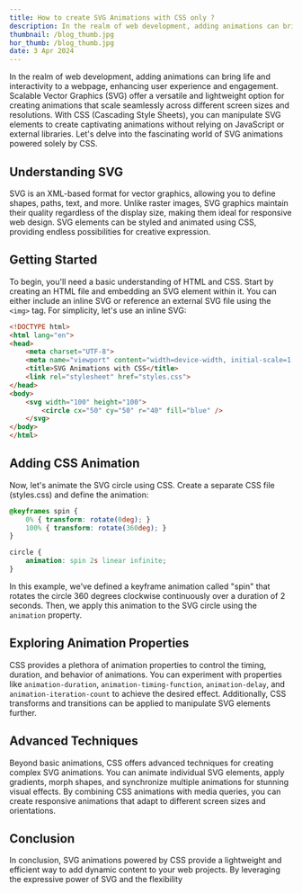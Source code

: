 ```yaml
---
title: How to create SVG Animations with CSS only ?
description: In the realm of web development, adding animations can bring life and interactivity to a webpage, enhancing user experience and engagement. Scalable Vector Graphics (SVG) offer a versatile and lightweight option for creating animations that scale seamlessly across different screen sizes and resolutions. With CSS (Cascading Style Sheets), you can manipulate SVG elements to create captivating animations without relying on JavaScript or external libraries. Let's delve into the fascinating world of SVG animations powered solely by CSS.
thumbnail: /blog_thumb.jpg
hor_thumb: /blog_thumb.jpg
date: 3 Apr 2024
---
```

In the realm of web development, adding animations can bring life and interactivity to a webpage, enhancing user experience and engagement. Scalable Vector Graphics (SVG) offer a versatile and lightweight option for creating animations that scale seamlessly across different screen sizes and resolutions. With CSS (Cascading Style Sheets), you can manipulate SVG elements to create captivating animations without relying on JavaScript or external libraries. Let's delve into the fascinating world of SVG animations powered solely by CSS.

## Understanding SVG

SVG is an XML-based format for vector graphics, allowing you to define shapes, paths, text, and more. Unlike raster images, SVG graphics maintain their quality regardless of the display size, making them ideal for responsive web design. SVG elements can be styled and animated using CSS, providing endless possibilities for creative expression.

## Getting Started

To begin, you'll need a basic understanding of HTML and CSS. Start by creating an HTML file and embedding an SVG element within it. You can either include an inline SVG or reference an external SVG file using the `<img>` tag. For simplicity, let's use an inline SVG:

```html
<!DOCTYPE html>
<html lang="en">
<head>
    <meta charset="UTF-8">
    <meta name="viewport" content="width=device-width, initial-scale=1.0">
    <title>SVG Animations with CSS</title>
    <link rel="stylesheet" href="styles.css">
</head>
<body>
    <svg width="100" height="100">
        <circle cx="50" cy="50" r="40" fill="blue" />
    </svg>
</body>
</html>
```

## Adding CSS Animation

Now, let's animate the SVG circle using CSS. Create a separate CSS file (styles.css) and define the animation:

```css
@keyframes spin {
    0% { transform: rotate(0deg); }
    100% { transform: rotate(360deg); }
}

circle {
    animation: spin 2s linear infinite;
}
```

In this example, we've defined a keyframe animation called "spin" that rotates the circle 360 degrees clockwise continuously over a duration of 2 seconds. Then, we apply this animation to the SVG circle using the `animation` property.

## Exploring Animation Properties

CSS provides a plethora of animation properties to control the timing, duration, and behavior of animations. You can experiment with properties like `animation-duration`, `animation-timing-function`, `animation-delay`, and `animation-iteration-count` to achieve the desired effect. Additionally, CSS transforms and transitions can be applied to manipulate SVG elements further.

## Advanced Techniques

Beyond basic animations, CSS offers advanced techniques for creating complex SVG animations. You can animate individual SVG elements, apply gradients, morph shapes, and synchronize multiple animations for stunning visual effects. By combining CSS animations with media queries, you can create responsive animations that adapt to different screen sizes and orientations.

## Conclusion

In conclusion, SVG animations powered by CSS provide a lightweight and efficient way to add dynamic content to your web projects. By leveraging the expressive power of SVG and the flexibility